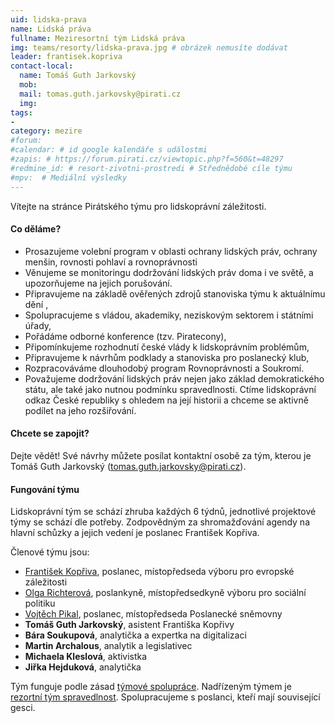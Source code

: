 ```yaml
---
uid: lidska-prava
name: Lidská práva
fullname: Meziresortní tým Lidská práva 
img: teams/resorty/lidska-prava.jpg # obrázek nemusíte dodávat
leader: frantisek.kopriva
contact-local:
  name: Tomáš Guth Jarkovský
  mob: 
  mail: tomas.guth.jarkovsky@pirati.cz
  img: 
tags:
- 
category: mezire
#forum:
#calendar: # id google kalendáře s událostmi
#zapis: # https://forum.pirati.cz/viewtopic.php?f=560&t=48297
#redmine_id: # resort-zivotni-prostredi # Střednědobé cíle týmu
#mpv:  # Mediální výsledky
---
```



Vítejte na stránce Pirátského týmu pro lidskoprávní záležitosti.

#### Co děláme?
* Prosazujeme volební program v oblasti ochrany lidských práv, ochrany menšin, rovnosti pohlaví a rovnoprávnosti
* Věnujeme se monitoringu dodržování lidských práv doma i ve světě, a upozorňujeme na jejich porušování.
* Připravujeme na základě ověřených zdrojů stanoviska týmu k aktuálnímu dění ,
* Spolupracujeme s vládou, akademiky, neziskovým sektorem i státními úřady,
* Pořádáme odborné konference (tzv. Piratecony), 
* Připomínkujeme rozhodnutí české vlády k lidskoprávním problémům,
* Připravujeme k návrhům podklady a stanoviska pro poslanecký klub,
* Rozpracováváme dlouhodobý program Rovnoprávnosti a Soukromí. 
* Považujeme dodržování lidských práv nejen jako základ demokratického státu, ale také jako nutnou podmínku spravedlnosti. Ctíme lidskoprávní odkaz České republiky s ohledem na její historii a chceme se aktivně podílet na jeho rozšiřování.

#### Chcete se zapojit?

Dejte vědět! Své návrhy můžete posílat kontaktní osobě za tým, kterou je Tomáš Guth Jarkovský (tomas.guth.jarkovsky@pirati.cz).

#### Fungování týmu

Lidskoprávní tým se schází zhruba každých 6 týdnů, jednotlivé projektové týmy se schází dle potřeby. Zodpovědným za shromažďování agendy na hlavní schůzky a jejich vedení je poslanec František Kopřiva.

Členové týmu jsou:

* [František Kopřiva](/lide/frantisek-kopriva/), poslanec, místopředseda výboru pro evropské záležitosti
* [Olga Richterová](/lide/olga-richterova/), poslankyně, místopředsedkyně výboru pro sociální politiku
* [Vojtěch Pikal](/lide/vojtech-pikal/), poslanec, místopředseda Poslanecké sněmovny
* **Tomáš Guth Jarkovský**, asistent Františka Kopřivy
* **Bára Soukupová**, analytička a expertka na digitalizaci
* **Martin Archalous**, analytik a legislativec
* **Michaela Kleslová**, aktivistka
* **Jiřka Hejduková**, analytička

Tým funguje podle zásad [týmové spolupráce](https://wiki.pirati.cz/rules/or_zatys). Nadřízeným týmem je [rezortní tým spravedlnost](/pripoj-se/spravedlnost/). Spolupracujeme s poslanci, kteří mají související gesci.

 
